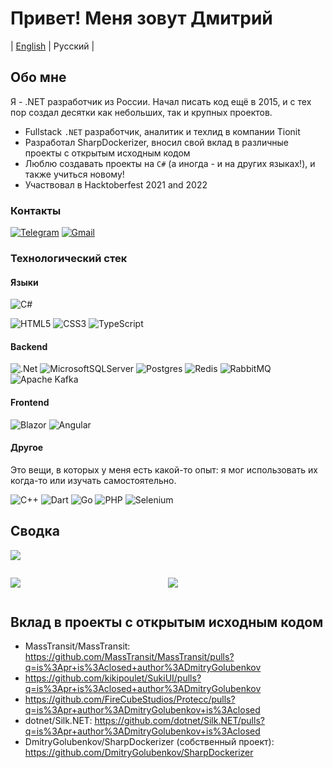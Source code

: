 # Привет! Меня зовут Дмитрий

| [English](https://github.com/DmitryGolubenkov/DmitryGolubenkov/blob/master/README.md) | Русский |

## Обо мне

Я - .NET разработчик из России. Начал писать код ещё в 2015, и с тех пор создал десятки как небольших, так и крупных проектов.

- Fullstack `.NET` разработчик, аналитик и техлид в компании Tionit
- Разработал SharpDockerizer, вносил свой вклад в различные проекты с открытым исходным кодом
- Люблю создавать проекты на `C#` (а иногда - и на других языках!), и также учиться новому!
- Участвовал в Hacktoberfest 2021 and 2022

### Контакты

[![Telegram](https://img.shields.io/badge/Telegram-2CA5E0?style=for-the-badge&logo=telegram&logoColor=white)](https://t.me/alwics)
[![Gmail](https://img.shields.io/badge/Gmail-D14836?style=for-the-badge&logo=gmail&logoColor=white)](mailto:dmitry.golubenkov@gmail.com)

### Технологический стек

#### Языки

![C#](https://img.shields.io/badge/c%23-%23239120.svg?style=for-the-badge&logo=csharp&logoColor=white)

![HTML5](https://img.shields.io/badge/html5-%23E34F26.svg?style=for-the-badge&logo=html5&logoColor=white)
![CSS3](https://img.shields.io/badge/css3-%231572B6.svg?style=for-the-badge&logo=css3&logoColor=white)
![TypeScript](https://img.shields.io/badge/typescript-%23007ACC.svg?style=for-the-badge&logo=typescript&logoColor=white)

#### Backend

![.Net](https://img.shields.io/badge/.NET-5C2D91?style=for-the-badge&logo=.net&logoColor=white)
![MicrosoftSQLServer](https://img.shields.io/badge/Microsoft%20SQL%20Server-CC2927?style=for-the-badge&logo=microsoft%20sql%20server&logoColor=white)
![Postgres](https://img.shields.io/badge/postgres-%23316192.svg?style=for-the-badge&logo=postgresql&logoColor=white)
![Redis](https://img.shields.io/badge/redis-%23DD0031.svg?style=for-the-badge&logo=redis&logoColor=white)
![RabbitMQ](https://img.shields.io/badge/Rabbitmq-FF6600?style=for-the-badge&logo=rabbitmq&logoColor=white)
![Apache Kafka](https://img.shields.io/badge/Apache%20Kafka-000?style=for-the-badge&logo=apachekafka)

#### Frontend

![Blazor](https://img.shields.io/badge/blazor-%235C2D91.svg?style=for-the-badge&logo=blazor&logoColor=white)
![Angular](https://img.shields.io/badge/angular-%23E23237.svg?style=for-the-badge&logo=angularjs&logoColor=white)

#### Другое

Это вещи, в которых у меня есть какой-то опыт: я мог использовать их когда-то или изучать самостоятельно.

![C++](https://img.shields.io/badge/c++-%2300599C.svg?style=for-the-badge&logo=c%2B%2B&logoColor=white)
![Dart](https://img.shields.io/badge/dart-%230175C2.svg?style=for-the-badge&logo=dart&logoColor=white)
![Go](https://img.shields.io/badge/go-%2300ADD8.svg?style=for-the-badge&logo=go&logoColor=white)
![PHP](https://img.shields.io/badge/php-%23777BB4.svg?style=for-the-badge&logo=php&logoColor=white)
![Selenium](https://img.shields.io/badge/-selenium-%43B02A?style=for-the-badge&logo=selenium&logoColor=white)

## Сводка

![](http://github-profile-summary-cards.vercel.app/api/cards/profile-details?username=DmitryGolubenkov&theme=github_dark)



<div style="display: flex; flex-direction: row">
<div style="width:50%">

![](http://github-profile-summary-cards.vercel.app/api/cards/repos-per-language?username=DmitryGolubenkov&theme=github_dark)

</div>
<div style="width:50%;  display: flex;">

![](http://github-profile-summary-cards.vercel.app/api/cards/stats?username=DmitryGolubenkov&theme=github_dark)

</div>
</div>

## Вклад в проекты с открытым исходным кодом

- MassTransit/MassTransit: https://github.com/MassTransit/MassTransit/pulls?q=is%3Apr+is%3Aclosed+author%3ADmitryGolubenkov
- https://github.com/kikipoulet/SukiUI/pulls?q=is%3Apr+is%3Aclosed+author%3ADmitryGolubenkov
- https://github.com/FireCubeStudios/Protecc/pulls?q=is%3Apr+author%3ADmitryGolubenkov+is%3Aclosed
- dotnet/Silk.NET: https://github.com/dotnet/Silk.NET/pulls?q=is%3Apr+author%3ADmitryGolubenkov+is%3Aclosed
- DmitryGolubenkov/SharpDockerizer (собственный проект): https://github.com/DmitryGolubenkov/SharpDockerizer
